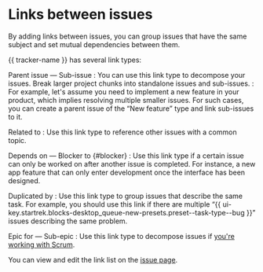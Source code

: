 # Links between issues

By adding links between issues, you can group issues that have the same subject and set mutual dependencies between them.

{{ tracker-name }} has several link types:

Parent issue — Sub-issue
:   You can use this link type to decompose your issues. Break larger project chunks into standalone issues and sub-issues.
:   For example, let's assume you need to implement a new feature in your product, which implies resolving multiple smaller issues. For such cases, you can create a parent issue of the <q>New feature</q> type and link sub-issues to it.

Related to
:  Use this link type to reference other issues with a common topic.

Depends on — Blocker to {#blocker}
:   Use this link type if a certain issue can only be worked on after another issue is completed. For instance, a new app feature that can only enter development once the interface has been designed.

Duplicated by
:  Use this link type to group issues that describe the same task. For example, you should use this link if there are multiple <q>{{ ui-key.startrek.blocks-desktop_queue-new-presets.preset--task-type--bug }}</q> issues describing the same problem.

Epic for — Sub-epic
:   Use this link type to decompose issues if [you're working with Scrum](../manager/create-agile-sprint.md#section_vj5_4f5_zfb).

You can view and edit the link list on the [issue page](ticket-links.md).
